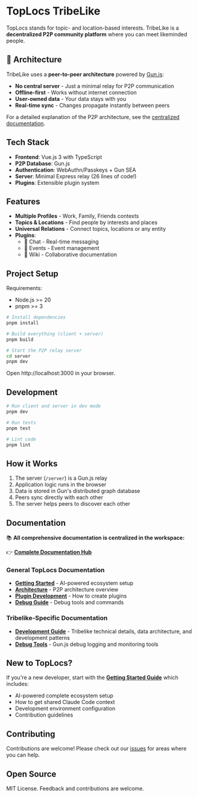 # TopLocs TribeLike

TopLocs stands for topic- and location-based interests. TribeLike is a **decentralized P2P community platform** where you can meet likeminded people.

## 🚀 Architecture

TribeLike uses a **peer-to-peer architecture** powered by [Gun.js](https://gun.eco/):
- **No central server** - Just a minimal relay for P2P communication
- **Offline-first** - Works without internet connection
- **User-owned data** - Your data stays with you
- **Real-time sync** - Changes propagate instantly between peers

For a detailed explanation of the P2P architecture, see the [centralized documentation](https://github.com/toplocs/toplocs-workspace/blob/main/docs/project/architecture.md).

## Tech Stack

- **Frontend**: Vue.js 3 with TypeScript
- **P2P Database**: Gun.js
- **Authentication**: WebAuthn/Passkeys + Gun SEA
- **Server**: Minimal Express relay (26 lines of code!)
- **Plugins**: Extensible plugin system

## Features

- **Multiple Profiles** - Work, Family, Friends contexts
- **Topics & Locations** - Find people by interests and places
- **Universal Relations** - Connect topics, locations or any entity
- **Plugins**:
  - 💬 Chat - Real-time messaging
  - 📅 Events - Event management
  - 📝 Wiki - Collaborative documentation

## Project Setup

Requirements:
- Node.js >= 20
- pnpm >= 3

```sh
# Install dependencies
pnpm install

# Build everything (client + server)
pnpm build

# Start the P2P relay server
cd server
pnpm dev
```

Open http://localhost:3000 in your browser.

## Development

```sh
# Run client and server in dev mode
pnpm dev

# Run tests
pnpm test

# Lint code
pnpm lint
```

## How it Works

1. The server (`/server`) is a Gun.js relay
2. Application logic runs in the browser
3. Data is stored in Gun's distributed graph database
4. Peers sync directly with each other
5. The server helps peers to discover each other

## Documentation

📚 **All comprehensive documentation is centralized in the workspace:**

👉 **[Complete Documentation Hub](https://github.com/toplocs/toplocs-workspace/tree/main/docs)**

### General TopLocs Documentation
- **[Getting Started](https://github.com/toplocs/toplocs-workspace/blob/main/docs/workspace/getting-started.md)** - AI-powered ecosystem setup
- **[Architecture](https://github.com/toplocs/toplocs-workspace/blob/main/docs/project/architecture.md)** - P2P architecture overview
- **[Plugin Development](https://github.com/toplocs/toplocs-workspace/blob/main/docs/development/plugin-development.md)** - How to create plugins
- **[Debug Guide](https://github.com/toplocs/toplocs-workspace/blob/main/docs/development/debug-guide.md)** - Debug tools and commands

### Tribelike-Specific Documentation
- **[Development Guide](./docs/DEVELOPMENT.md)** - Tribelike technical details, data architecture, and development patterns
- **[Debug Tools](./docs/DEBUG.md)** - Gun.js debug logging and monitoring tools

## New to TopLocs?

If you're a new developer, start with the **[Getting Started Guide](https://github.com/toplocs/toplocs-workspace/blob/main/docs/workspace/getting-started.md)** which includes:
- AI-powered complete ecosystem setup
- How to get shared Claude Code context
- Development environment configuration
- Contribution guidelines

## Contributing

Contributions are welcome! Please check out our [issues](https://github.com/toplocs/tribelike/issues) for areas where you can help.

## Open Source
MIT License. Feedback and contributions are welcome.
